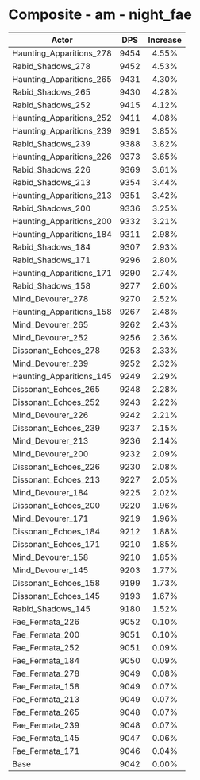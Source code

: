 # Composite - am - night_fae
| Actor | DPS | Increase |
|---|:---:|:---:|
|Haunting_Apparitions_278|9454|4.55%|
|Rabid_Shadows_278|9452|4.53%|
|Haunting_Apparitions_265|9431|4.30%|
|Rabid_Shadows_265|9430|4.28%|
|Rabid_Shadows_252|9415|4.12%|
|Haunting_Apparitions_252|9411|4.08%|
|Haunting_Apparitions_239|9391|3.85%|
|Rabid_Shadows_239|9388|3.82%|
|Haunting_Apparitions_226|9373|3.65%|
|Rabid_Shadows_226|9369|3.61%|
|Rabid_Shadows_213|9354|3.44%|
|Haunting_Apparitions_213|9351|3.42%|
|Rabid_Shadows_200|9336|3.25%|
|Haunting_Apparitions_200|9332|3.21%|
|Haunting_Apparitions_184|9311|2.98%|
|Rabid_Shadows_184|9307|2.93%|
|Rabid_Shadows_171|9296|2.80%|
|Haunting_Apparitions_171|9290|2.74%|
|Rabid_Shadows_158|9277|2.60%|
|Mind_Devourer_278|9270|2.52%|
|Haunting_Apparitions_158|9267|2.48%|
|Mind_Devourer_265|9262|2.43%|
|Mind_Devourer_252|9256|2.36%|
|Dissonant_Echoes_278|9253|2.33%|
|Mind_Devourer_239|9252|2.32%|
|Haunting_Apparitions_145|9249|2.29%|
|Dissonant_Echoes_265|9248|2.28%|
|Dissonant_Echoes_252|9243|2.22%|
|Mind_Devourer_226|9242|2.21%|
|Dissonant_Echoes_239|9237|2.15%|
|Mind_Devourer_213|9236|2.14%|
|Mind_Devourer_200|9232|2.09%|
|Dissonant_Echoes_226|9230|2.08%|
|Dissonant_Echoes_213|9227|2.05%|
|Mind_Devourer_184|9225|2.02%|
|Dissonant_Echoes_200|9220|1.96%|
|Mind_Devourer_171|9219|1.96%|
|Dissonant_Echoes_184|9212|1.88%|
|Dissonant_Echoes_171|9210|1.85%|
|Mind_Devourer_158|9210|1.85%|
|Mind_Devourer_145|9203|1.77%|
|Dissonant_Echoes_158|9199|1.73%|
|Dissonant_Echoes_145|9193|1.67%|
|Rabid_Shadows_145|9180|1.52%|
|Fae_Fermata_226|9052|0.10%|
|Fae_Fermata_200|9051|0.10%|
|Fae_Fermata_252|9051|0.09%|
|Fae_Fermata_184|9050|0.09%|
|Fae_Fermata_278|9049|0.08%|
|Fae_Fermata_158|9049|0.07%|
|Fae_Fermata_213|9049|0.07%|
|Fae_Fermata_265|9048|0.07%|
|Fae_Fermata_239|9048|0.07%|
|Fae_Fermata_145|9047|0.06%|
|Fae_Fermata_171|9046|0.04%|
|Base|9042|0.00%|
